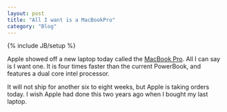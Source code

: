 ```yaml
---
layout: post
title: "All I want is a MacBookPro"
category: "Blog"
---
```

{% include JB/setup %}

Apple showed off a new laptop today called the [MacBook Pro](http://www.apple.com/macbookpro/). All I can say is I want one. It is four times faster than the current PowerBook, and features a dual core intel processor.

It will not ship for another six to eight weeks, but Apple is taking orders today. I wish Apple had done this two years ago when I bought my last laptop.